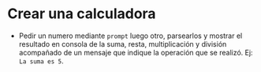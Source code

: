 # Crear una calculadora

- Pedir un numero mediante `prompt` luego otro, parsearlos y mostrar el resultado en consola de la suma, resta, multiplicación y división acompañado de un mensaje que indique la operación que se realizó. Ej: `La suma es 5`.